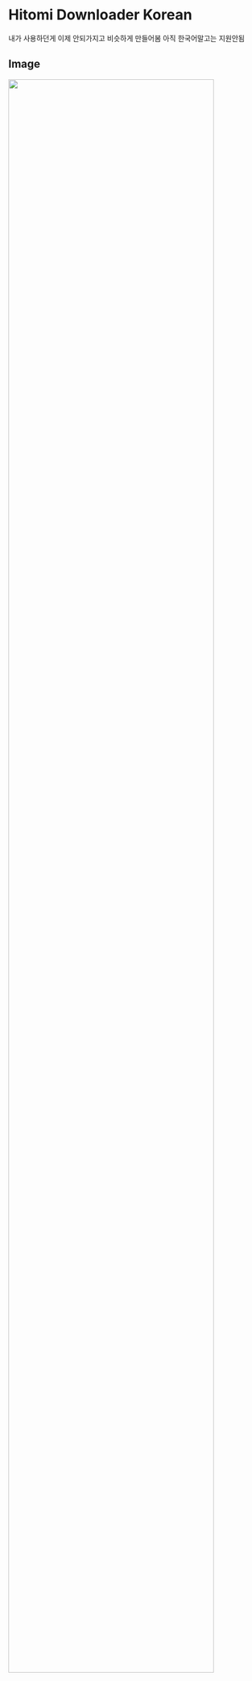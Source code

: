# Hitomi Downloader Korean
내가 사용하던게 이제 안되가지고 비슷하게 만들어봄 아직 한국어말고는 지원안됨

## Image
<img src="https://github.com/jungjin0003/hitomi-downloader-KR/blob/master/img/image.PNG" width="90%"></img>
